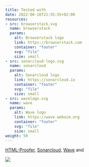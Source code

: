 ```yaml
---
title: Tested with
date: 2022-06-16T21:55:55+02:00
resources:
- src: browserstack.svg
  name: browserstack
  params:
    alt: Browserstack logo
    link: https://browserstack.com
    container: "footer"
    svg: "file"
    size: small
- src: sonarcloud-logo.svg
  name: sonarcloud
  params:
    alt: Sonarcloud logo
    link: https://sonarcloud.io
    container: "footer"
    svg: "file"
    size: small
- src: wavelogo.svg
  name: wave
  params:
    alt: Wave logo
    link: https://wave.webaim.org
    container: "footer"
    svg: "file"
    size: small
weight: 50  
---
```

[HTML-Proofer](https://github.com/gjtorikian/html-proofer), [Sonarcloud](https://sonarcloud.io/project/overview?id=bowman2001_perplex), [Wave](https://wave.webaim.org) and

![](browserstack)
